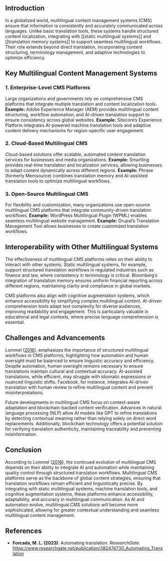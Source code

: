 ## **Introduction**

In a globalized world, multilingual content management systems (CMS) ensure that information is consistently and accurately communicated across languages. Unlike basic translation tools, these systems handle structured content localization, integrating with [[static multilingual systems]] and [[translation memory systems]] to support seamless multilingual workflows. Their role extends beyond direct translation, incorporating content structuring, terminology management, and adaptive technologies to optimize efficiency.

## **Key Multilingual Content Management Systems**

### 1. Enterprise-Level CMS Platforms
Large organizations and governments rely on comprehensive CMS platforms that integrate multiple translation and content localization tools.
**Example:** Adobe Experience Manager (AEM) provides multilingual content structuring, workflow automation, and AI-driven translation support to ensure consistency across global websites.
**Example:** Sitecore’s Experience Platform integrates AI-powered machine translation tools and adaptive content delivery mechanisms for region-specific user engagement.

### 2. Cloud-Based Multilingual CMS
Cloud-based solutions offer scalable, automated content translation services for businesses and media organizations.
**Example:** Smartling provides real-time translation and localization services, allowing businesses to adapt content dynamically across different regions.
**Example:** Phrase (formerly Memsource) combines translation memory and AI-assisted translation tools to optimize multilingual workflows.

### 3. Open-Source Multilingual CMS
For flexibility and customization, many organizations use open-source multilingual CMS platforms that integrate community-driven translation workflows.
**Example:** WordPress Multilingual Plugin (WPML) enables seamless multilingual website management.
**Example:** Drupal’s Translation Management Tool allows businesses to create customized translation workflows.

## **Interoperability with Other Multilingual Systems**
The effectiveness of multilingual CMS platforms relies on their ability to interact with other systems. Static multilingual systems, for example, support structured translation workflows in regulated industries such as finance and law, where consistency in terminology is critical. Bloomberg’s integration of translation memory ensures uniform financial reporting across different regions, maintaining clarity and compliance in global markets.

CMS platforms also align with cognitive augmentation systems, which enhance accessibility by simplifying complex multilingual content. AI-driven comprehension tools adapt text complexity for diverse audiences, improving readability and engagement. This is particularly valuable in educational and legal contexts, where precise language comprehension is essential.

## **Challenges and Advancements**
Lommel ([2016](https://www.researchgate.net/publication/382474730_Automating_Translation)), emphasizes the importance of structured multilingual workflows in CMS platforms, highlighting how automation and human oversight must be balanced to ensure linguistic accuracy and efficiency. Despite automation, human oversight remains necessary to ensure translations maintain cultural and contextual accuracy. AI-assisted translations, while efficient, may struggle with idiomatic expressions or nuanced linguistic shifts. Facebook, for instance, integrates AI-driven translation with human review to refine multilingual content and prevent misinterpretations.

Future developments in multilingual CMS focus on context-aware adaptation and blockchain-backed content verification. Advances in natural language processing (NLP) allow AI models like GPT to refine translations by detecting contextual meaning rather than relying solely on direct word replacements. Additionally, blockchain technology offers a potential solution for verifying translation authenticity, maintaining traceability and preventing misinformation.

## Conclusion
According to Lommel ([2016](https://www.researchgate.net/publication/382474730_Automating_Translation)), the continued evolution of multilingual CMS depends on their ability to integrate AI and automation while maintaining quality control through structured translation workflows. Multilingual CMS platforms serve as the backbone of global content strategies, ensuring that translation workflows remain efficient and linguistically precise. By integrating with static multilingual systems, machine translation tools, and cognitive augmentation systems, these platforms enhance accessibility, adaptability, and accuracy in multilingual communication. As AI and automation evolve, multilingual CMS solutions will become more sophisticated, allowing for greater contextual understanding and seamless multilingual content management.

## References
- **Forcada, M. L. (2023)**. Automating translation. _ResearchGate_. https://www.researchgate.net/publication/382474730_Automating_Translation
  





